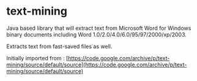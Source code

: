 # text-mining

Java based library that will extract text from Microsoft Word for Windows binary documents including Word 1.0/2.0/4.0/6.0/95/97/2000/xp/2003. 

Extracts text from fast-saved files as well.

Initially imported from :
 [https://code.google.com/archive/p/text-mining/source/default/source](https://code.google.com/archive/p/text-mining/source/default/source)